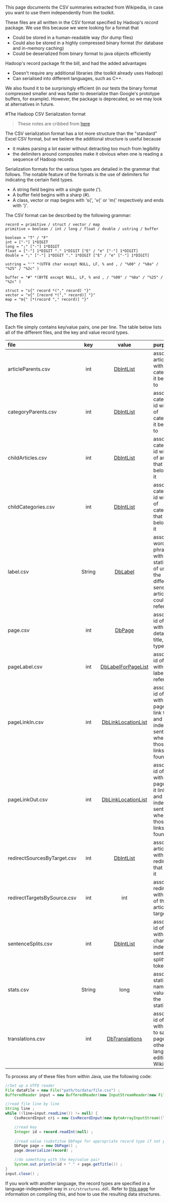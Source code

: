 This page documents the CSV summaries extracted from Wikipedia, in case you want to use them independently from the toolkit. 

These files are all written in the CSV format specified by Hadoop's *record* package. We use this because we were looking for a format that
* Could be stored in a human-readable way (for dump files)
* Could also be stored in a highly compressed binary format (for database and in-memory caching)
* Could be deserialized from binary format to java objects efficiently

Hadoop's record package fit the bill, and had the added advantages
* Doesn't require any additional libraries (the toolkit already uses Hadoop)
* Can serialised into different languages, such as C++.

We also found it to be surprisingly efficient (in our tests the binary format compressed smaller and was faster to deserialize than Google's prototype buffers, for example). However, the package is deprecated, so we may look at alternatives in future. 

#The Hadoop CSV Serialization format

> These notes are cribbed from [here](http://hadoop.apache.org/common/docs/current/api/org/apache/hadoop/record/package-summary.html)

The CSV serialization format has a lot more structure than the "standard" Excel CSV format, but we believe the additional structure is useful because

* it makes parsing a lot easier without detracting too much from legibility
* the delimiters around composites make it obvious when one is reading a sequence of Hadoop records 

Serialization formats for the various types are detailed in the grammar that follows. The notable feature of the formats is the use of delimiters for indicating the certain field types.

* A string field begins with a single quote (').
* A buffer field begins with a sharp (#).
* A class, vector or map begins with 's{', 'v{' or 'm{' respectively and ends with '}'. 

The CSV format can be described by the following grammar:

```
record = primitive / struct / vector / map
primitive = boolean / int / long / float / double / ustring / buffer

boolean = "T" / "F"
int = ["-"] 1*DIGIT
long = ";" ["-"] 1*DIGIT
float = ["-"] 1*DIGIT "." 1*DIGIT ["E" / "e" ["-"] 1*DIGIT]
double = ";" ["-"] 1*DIGIT "." 1*DIGIT ["E" / "e" ["-"] 1*DIGIT]

ustring = "'" *(UTF8 char except NULL, LF, % and , / "%00" / "%0a" / "%25" / "%2c" )

buffer = "#" *(BYTE except NULL, LF, % and , / "%00" / "%0a" / "%25" / "%2c" )

struct = "s{" record *("," record) "}"
vector = "v{" [record *("," record)] "}"
map = "m{" [*(record "," record)] "}"
```


## The files

Each file simply contains key/value pairs, one per line. The table below lists all of the different files, and the key and value record types.

|file | key | value | purpose
|:----|:---:|:-----:|:-------
|articleParents.csv | int | [DbIntList](../../doc/org/wikipedia/miner/db/struct/DbIntList.html) | associates article id with ids of categories it belongs to
|categoryParents.csv | int | [DbIntList](../../doc/org/wikipedia/miner/db/struct/DbIntList.html) | associates category id with ids of categories it belongs to
|childArticles.csv | int | [DbIntList](../../doc/org/wikipedia/miner/db/struct/DbIntList.html) | associates category id with ids of articles that belong to it
|childCategories.csv | int | [DbIntList](../../doc/org/wikipedia/miner/db/struct/DbIntList.html) | associates category id with ids of categories that belong to it
|label.csv | String | [DbLabel](../../doc/org/wikipedia/miner/db/struct/DbLabel.html) | associates word or phrase with statistics of use and the different sense articles it could refer to
|page.csv | int | [DbPage](../../doc/org/wikipedia/miner/db/struct/DbPage.html) | associates id of page with details like title, page type, etc
|pageLabel.csv | int | [DbLabelForPageList](../../doc/org/wikipedia/miner/db/struct/DbLabelForPageList.html) | associates id of page with list of labels that refer to it
|pageLinkIn.csv | int | [DbLinkLocationList](../../doc/org/wikipedia/miner/db/struct/DbLinkLocationList.html) | associates id of page with list of pages that link to it, and indexes of sentences where those links are found
|pageLinkOut.csv | int | [DbLinkLocationList](../../doc/org/wikipedia/miner/db/struct/DbLinkLocationList.html)| associates id of page with list of pages that it links to, and indexes of sentences where those links are found
|redirectSourcesByTarget.csv | int | [DbIntList](../../doc/org/wikipedia/miner/db/struct/DbIntList.html) | associates article id with ids of redirects that target it
|redirectTargetsBySource.csv | int | int | associates redirect id with the id of the article it targets
|sentenceSplits.csv | int | [DbIntList](../../doc/org/wikipedia/miner/db/struct/DbIntList.html) | associates id of page with character indexes of sentence splitting tokens.
|stats.csv | String | long | assocates statistic name with value of the statistic
|translations.csv | int | [DbTranslations](../../doc/org/wikipedia/miner/db/struct/DbTranslations.html) | associates id of page with links to same page in other language editions of Wikipedia


To process any of these files from within Java, use the following code: 

```java
//Set up a UTF8 reader
File dataFile = new File("path/to/data/file.csv") ;
BufferedReader input = new BufferedReader(new InputStreamReader(new FileInputStream(dataFile), "UTF-8")) ;

//read file line by line
String line ;
while ((line=input.readLine()) != null) {
    CsvRecordInput cri = new CsvRecordInput(new ByteArrayInputStream((line + "\n").getBytes("UTF-8"))) ;

    //read key 
    Integer id = record.readInt(null) ;
    
    //read value (substitue DbPage for appropriate record type if not processing page.csv)
    DbPage page = new DbPage() ;
    page.deserialize(record) ;

    //do something with the key/value pair
    System.out.println(id + " " + page.getTitle()) ; 
}
input.close() ;
```

If you work with another language, the record types are specified in a language-independent way in `src/structures.ddl`. Refer to [this page](http://blog.foofactory.fi/2006/12/record-your-data.html) for information on compiling this, and how to use the resulting data structures. 


